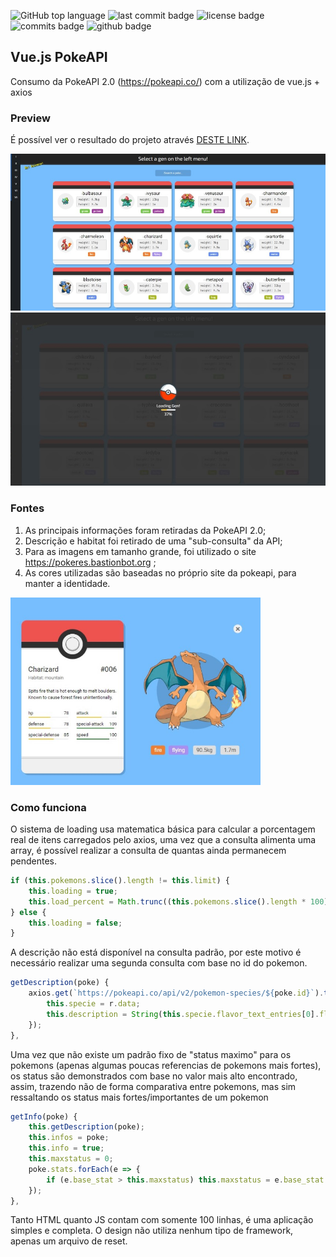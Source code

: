 ![GitHub top language](https://img.shields.io/github/languages/top/fddaineze/vue-pokeapi)
![last commit badge](https://badgen.net/github/last-commit/fddaineze/vue-pokeapi)
![license badge](https://badgen.net/github/license/fddaineze/vue-pokeapi)
![commits badge](https://badgen.net/github/commits/fddaineze/vue-pokeapi)
![github badge](https://badgen.net/badge/icon/github?icon=github&label)


## Vue.js PokeAPI

Consumo da PokeAPI 2.0 (https://pokeapi.co/) com a utilização de vue.js + axios

### Preview

É possível ver o resultado do projeto através [DESTE LINK](https://daineze.dev/portfolio/pokeapi/).

<img src="assets/img/home.jpg" alt="Home do projeto" width=600><br>
<img src="assets/img/loading.jpg" alt="Tela de loading" width=600>

### Fontes

1. As principais informações foram retiradas da PokeAPI 2.0;
2. Descrição e habitat foi retirado de uma "sub-consulta" da API;
3. Para as imagens em tamanho grande, foi utilizado o site https://pokeres.bastionbot.org ;
4. As cores utilizadas são baseadas no próprio site da pokeapi, para manter a identidade.

<img src="assets/img/detail.jpg" alt="pagina com detalhes do pokemon selecionado" height=300>

### Como funciona

O sistema de loading usa matematica básica para calcular a porcentagem real de itens carregados pelo axios, uma vez que a consulta alimenta uma array, é possível realizar a consulta de quantas ainda permanecem pendentes.

```js
if (this.pokemons.slice().length != this.limit) {
    this.loading = true;
    this.load_percent = Math.trunc((this.pokemons.slice().length * 100) / this.limit);
} else {
    this.loading = false;
}
```

A descrição não está disponível na consulta padrão, por este motivo é necessário realizar uma segunda consulta com base no id do pokemon.

```js
getDescription(poke) {
    axios.get(`https://pokeapi.co/api/v2/pokemon-species/${poke.id}`).then(r => {
        this.specie = r.data;
        this.description = String(this.specie.flavor_text_entries[0].flavor_text).replace(/[^A-Za-z.,; ]/g, ' ');
    });
},
```

Uma vez que não existe um padrão fixo de "status maximo" para os pokemons (apenas algumas poucas referencias de pokemons mais fortes), os status são demonstrados com base no valor mais alto encontrado, assim, trazendo não de forma comparativa entre pokemons, mas sim ressaltando os status mais fortes/importantes de um pokemon

```js
getInfo(poke) {
    this.getDescription(poke);
    this.infos = poke;
    this.info = true;
    this.maxstatus = 0;
    poke.stats.forEach(e => {
        if (e.base_stat > this.maxstatus) this.maxstatus = e.base_stat + 5;
    });
},
```

Tanto HTML quanto JS contam com somente 100 linhas, é uma aplicação simples e completa. O design não utiliza nenhum tipo de framework, apenas um arquivo de reset.
